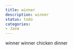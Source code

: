 ```yaml
---
title: winner
description: winner
status: todo
categories: 
- Java
---
```


winner winner chicken dinner